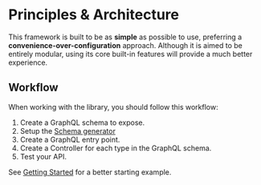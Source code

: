 # Principles & Architecture

This framework is built to be as **simple** as possible to use, preferring a **convenience-over-configuration** approach. Although it is aimed to be entirely modular, using its core built-in features will provide a much better experience.

## Workflow

When working with the library, you should follow this workflow:

1. Create a GraphQL schema to expose.
2. Setup the [Schema generator](generator.md)
3. Create a GraphQL entry point.
4. Create a Controller for each type in the GraphQL schema.
5. Test your API.

See [Getting Started](getting-started.md) for a better starting example.

